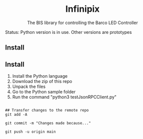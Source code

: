 <p align="center">
  <h1 align="center">Infinipix</h1>
  <p align="center">The BIS library for controlling the Barco LED Controller</p>
</p>

Status: Python version is in use. Other versions are prototypes

## Install

Install 
---------------

1. Install the Python language
2. Download the zip of this repo
3. Unpack the files
4. Go to the Python sample folder
5. Run the command "python3 testJsonRPCClient.py"

```

## Transfer changes to the remote repo
git add -A

git commit -m "Changes made because..."

git push -u origin main
